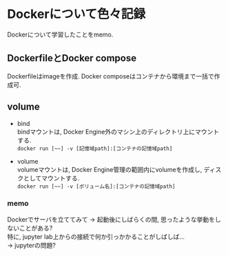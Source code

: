 # Dockerについて色々記録
Dockerについて学習したことをmemo.

## DockerfileとDocker compose
Dockerfileはimageを作成. Docker composeはコンテナから環境まで一括で作成可.

## volume
* bind  
bindマウントは, Docker Engine外のマシン上のディレクトリ上にマウントする.  
`docker run [~~] -v [記憶域path]:[コンテナの記憶域path]`
  
* volume  
volumeマウントは, Docker Engine管理の範囲内にvolumeを作成し, ディスクとしてマウントする.  
`docker run [~~] -v [ボリューム名]:[コンテナの記憶域path]`

### memo
Dockerでサーバを立ててみて -> 起動後にしばらくの間, 思ったような挙動をしないことがある?  
特に, jupyter lab上からの接続で何か引っかかることがしばしば...  
-> jupyterの問題?

